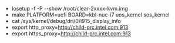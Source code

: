 - losetup -f -P --show /root/clear-2xxxx-kvm.img
- make PLATFORM=uefi BOARD=kbl-nuc-i7  uos_kernel sos_kernel 
- cat /sys/kernel/debug/dri/0/i915_display_info
- export http_proxy=http://child-prc.intel.com:913
- export https_proxy=http://child-prc.intel.com:913 
